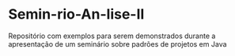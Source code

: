 # Semin-rio-An-lise-II
Repositório com exemplos para serem demonstrados durante a apresentação de um seminário sobre padrões de projetos em Java
